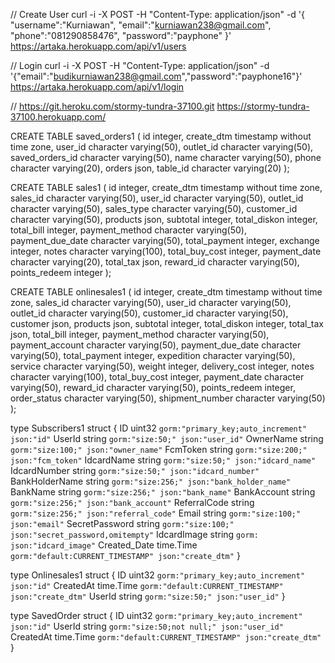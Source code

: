 // Create User
curl -i -X POST -H "Content-Type: application/json" -d '{
"username":"Kurniawan",
"email":"kurniawan238@gmail.com",
"phone":"081290858476",
"password":"payphone"
}' https://artaka.herokuapp.com/api/v1/users

// Login
curl -i -X POST -H "Content-Type: application/json" -d '{"email":"budikurniawan238@gmail.com","password":"payphone16"}' https://artaka.herokuapp.com/api/v1/login

//
https://git.heroku.com/stormy-tundra-37100.git
https://stormy-tundra-37100.herokuapp.com/

CREATE TABLE saved_orders1 (
id integer,
create_dtm timestamp without time zone,
user_id character varying(50),
outlet_id character varying(50),
saved_orders_id character varying(50),
name character varying(50),
phone character varying(20),
orders json,
table_id character varying(20)
);

CREATE TABLE sales1 (
id integer,
create_dtm timestamp without time zone,
sales_id character varying(50),
user_id character varying(50),
outlet_id character varying(50),
sales_type character varying(50),
customer_id character varying(50),
products json,
subtotal integer,
total_diskon integer,
total_bill integer,
payment_method character varying(50),
payment_due_date character varying(50),
total_payment integer,
exchange integer,
notes character varying(100),
total_buy_cost integer,
payment_date character varying(20),
total_tax json,
reward_id character varying(50),
points_redeem integer
);

CREATE TABLE onlinesales1 (
id integer,
create_dtm timestamp without time zone,
sales_id character varying(50),
user_id character varying(50),
outlet_id character varying(50),
customer_id character varying(50),
customer json,
products json,
subtotal integer,
total_diskon integer,
total_tax json,
total_bill integer,
payment_method character varying(50),
payment_account character varying(50),
payment_due_date character varying(50),
total_payment integer,
expedition character varying(50),
service character varying(50),
weight integer,
delivery_cost integer,
notes character varying(100),
total_buy_cost integer,
payment_date character varying(50),
reward_id character varying(50),
points_redeem integer,
order_status character varying(50),
shipment_number character varying(50)
);

type Subscribers1 struct {
ID uint32 `gorm:"primary_key;auto_increment" json:"id"`
UserId string `gorm:"size:50;" json:"user_id"`
OwnerName string `gorm:"size:100;" json:"owner_name"`
FcmToken string `gorm:"size:200;" json:"fcm_token"`
IdcardName string `gorm:"size:50;" json:"idcard_name"`
IdcardNumber string `gorm:"size:50;" json:"idcard_number"`
BankHolderName string `gorm:"size:256;" json:"bank_holder_name"`
BankName string `gorm:"size:256;" json:"bank_name"`
BankAccount string `gorm:"size:256;" json:"bank_account"`
ReferralCode string `gorm:"size:256;" json:"referral_code"`
Email string `gorm:"size:100;" json:"email"`
SecretPassword string `gorm:"size:100;" json:"secret_password,omitempty"`
IdcardImage string `gorm: json:"idcard_image"`
Created_Date time.Time `gorm:"default:CURRENT_TIMESTAMP" json:"create_dtm"`
}

type Onlinesales1 struct {
ID uint32 `gorm:"primary_key;auto_increment" json:"id"`
CreatedAt time.Time `gorm:"default:CURRENT_TIMESTAMP" json:"create_dtm"`
UserId string `gorm:"size:50;" json:"user_id"`
}

type SavedOrder struct {
ID uint32 `gorm:"primary_key;auto_increment" json:"id"`
UserId string `gorm:"size:50;not null;" json:"user_id"`
CreatedAt time.Time `gorm:"default:CURRENT_TIMESTAMP" json:"create_dtm"`
}
